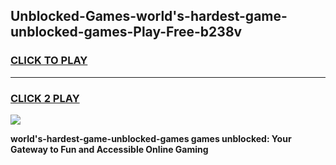 
## Unblocked-Games-world's-hardest-game-unblocked-games-Play-Free-b238v
<h3>
<a href="https://premium76.site?title=world's-hardest-game-unblocked-games&ref=21A">CLICK TO PLAY</a></h3>
<hr>

<h3>
<a href="https://premium76.site?title=world's-hardest-game-unblocked-games&ref=21A">CLICK 2 PLAY</a>
  
</h3>

<a href="https://premium76.site?title=world's-hardest-game-unblocked-games&ref=21A"><img src="https://clearcache.store/games.png"></a>


**world's-hardest-game-unblocked-games games unblocked: Your Gateway to Fun and Accessible Online Gaming**
